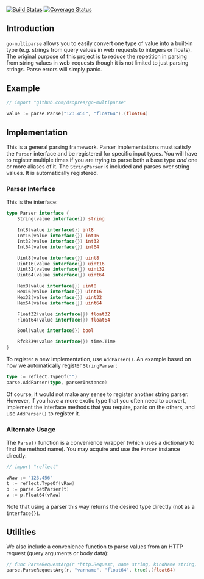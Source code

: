 [![Build Status](https://travis-ci.org/dsoprea/go-multiparse.svg?branch=master)](https://travis-ci.org/dsoprea/go-multiparse)
[![Coverage Status](https://coveralls.io/repos/github/dsoprea/go-multiparse/badge.svg?branch=master)](https://coveralls.io/github/dsoprea/go-multiparse?branch=master)

## Introduction

`go-multiparse` allows you to easily convert one type of value into a built-in type (e.g. strings from query values in web requests to integers or floats). The original purpose of this project is to reduce the repetition in parsing from string values in web-requests though it is not limited to just parsing strings. Parse errors will simply panic.


## Example

```go
// import "github.com/dsoprea/go-multiparse"

value := parse.Parse("123.456", "float64").(float64)
```


## Implementation

This is a general parsing framework. Parser implementations must satisfy the `Parser` interface and be registered for specific input types. You will have to register multiple times if you are trying to parse both a base type *and* one or more aliases of it. The `StringParser` is included and parses over string values. It is automatically registered.


### Parser Interface

This is the interface:

```go
type Parser interface {
    String(value interface{}) string

    Int8(value interface{}) int8
    Int16(value interface{}) int16
    Int32(value interface{}) int32
    Int64(value interface{}) int64

    Uint8(value interface{}) uint8
    Uint16(value interface{}) uint16
    Uint32(value interface{}) uint32
    Uint64(value interface{}) uint64

    Hex8(value interface{}) uint8
    Hex16(value interface{}) uint16
    Hex32(value interface{}) uint32
    Hex64(value interface{}) uint64

    Float32(value interface{}) float32
    Float64(value interface{}) float64

    Bool(value interface{}) bool

    Rfc3339(value interface{}) time.Time
}
```

To register a new implementation, use `AddParser()`. An example based on how we automatically register `StringParser`:

```go
type := reflect.TypeOf("")
parse.AddParser(type, parserInstance)
```

Of course, it would not make any sense to register another string parser. However, if you have a more exotic type that you often need to convert, implement the interface methods that you require, panic on the others, and use `AddParser()` to register it.


### Alternate Usage

The `Parse()` function is a convenience wrapper (which uses a dictionary to find the method name). You may acquire and use the `Parser` instance directly:

```go
// import "reflect"

vRaw := "123.456"
t := reflect.TypeOf(vRaw)
p := parse.GetParser(t)
v := p.Float64(vRaw)
```

Note that using a parser this way returns the desired type directly (not as a `interface{}`).


## Utilities

We also include a convenience function to parse values from an HTTP request 
(query arguments or body data):

```go
// func ParseRequestArg(r *http.Request, name string, kindName string, required bool) (value interface{})
parse.ParseRequestArg(r, "varname", "float64", true).(float64)
```
